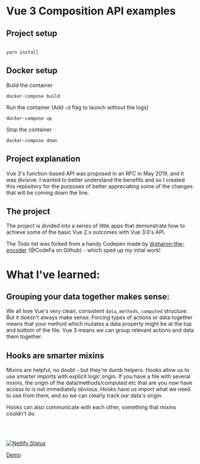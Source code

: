 # Vue 3 Composition API examples

## Project setup

```

yarn install

```

## Docker setup

Build the container

```
docker-compose build
```

Run the container (Add -d flag to launch without the logs)

```
docker-compose up
```

Stop the container

```
docker-compose down
```

## Project explanation

Vue 3's function-based API was proposed in an RFC in May 2019, and it was divisive. I wanted to better understand the benefits and so I created this repository for the purposes of better appreciating some of the changes that will be coming down the line.

## The project

The project is divided into a series of little apps that demonstrate how to achieve some of the basic Vue 2.x outcomes with Vue 3.0's API.

The Todo list was forked from a handy Codepen made by [@sharon-the-encoder](https://codepen.io/sharon-the-encoder) (@CodeFa on Github) - which sped up my intial work!

# What I've learned:

## Grouping your data together makes sense:

We all love Vue's very clean, consistent `data`, `methods`, `computed` structure. But it doesn't always make sense. Forcing types of actions or data together means that your method which mutates a data property might be at the top and bottom of the file. Vue 3 means we can group relevant actions and data them together.

## Hooks are smarter mixins

Mixins are helpful, no doubt - but they're dumb helpers. Hooks allow us to use smarter imports with explicit logic origin. If you have a file with several mixins, the origin of the data/methods/computed etc that are you now have access to is not immediately obvious. Hooks have us import what we need to use from them, and so we can clearly track our data's origin.

Hooks can also communicate with each other, something that mixins couldn't do.

<br /><br />

[![Netlify Status](https://api.netlify.com/api/v1/badges/62004b38-9301-419d-b28f-c5bbc5bd26d0/deploy-status)](https://app.netlify.com/sites/todoapps-vue3/deploys)

[Demo](https://todoapps-vue3.netlify.app/todo)